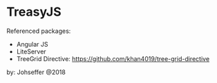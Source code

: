 # TreasyJS

Referenced packages:

* Angular JS
* LiteServer
* TreeGrid Directive: https://github.com/khan4019/tree-grid-directive

by: Johseffer @2018

